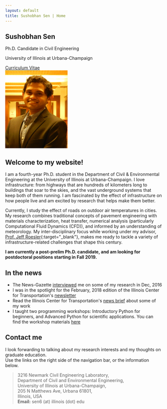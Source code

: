 ```yaml
---
layout: default
title: Sushobhan Sen | Home
---
```


<div class="container">
	<div class="row">
		<div class="col-md-4 banner-custom offset-md-2">
			<h2 class="banner-title">Sushobhan Sen</h2>
			<p>Ph.D. Candidate in Civil Engineering</p>
			<p>University of Illinois at Urbana-Champaign</p>
			<a href="https://github.com/sushobhansen/CV/blob/master/sushobhan-sen-cv.pdf" target="_blank" class="banner-button"><i class="fa fa-cloud-download fa-lg" aria-hidden="true"></i> Curriculum Vitae</a>
		</div><!--col-md-4-->
		<div class="col-md-4 offset-md-2">
			<img src="/images/sen-pro-pic.jpg" alt="sen-pro-pic" height="250px" width="200px" class="img-responsive">
		</div><!--col-md-4-->
	</div><!--row-->
</div><!--container-->

## Welcome to my website!
I am a fourth-year Ph.D. student in the Department of Civil & Environmental Engineering at the University of Illinois at Urbana-Champaign. I love infrastructure: from highways that are hundreds of kilometers long to buildings that soar to the skies, and the vast underground systems that keep both of them running. I am fascinated by the effect of infrastructure on how people live and am excited by research that helps make them better.

<!---A nice picture but it clutters the homepage
<figure style="text-align:center;">
	<img src="/images/boston-street.jpg" width="50%" height="auto" alt="boston-street">
	<figcaption>A view of a street in the heart of Boston, MA</figcaption>
</figure>--->

Currently, I study the effect of roads on outdoor air temperatures in cities. My research combines traditional concepts of pavement engineering with materials characterization, heat transfer, numerical analysis (particularly Computational Fluid Dynamics (CFD)), and informed by an understanding of meteorology. My inter-disciplinary focus while working under my advisor, [Prof. Jeff Roesler](https://cee.illinois.edu/directory/profile/jroesler){:target="_blank"}, makes me ready to tackle a variety of infrastructure-related challenges that shape this century. 

**I am currently a post-prelim Ph.D. candidate, and am looking for postdoctoral positions starting in Fall 2019.**

## <i class="fa fa-newspaper-o"></i> In the news 
- The News-Gazette [interviewed](http://www.news-gazette.com/video/2016-12-23/wired-sushobhan-sen.html) me on some of my research in Dec, 2016
- I was in the spotlight for the February, 2018 edition of the Illinois Center for Transportation's [newsletter](http://ict.illinois.edu/2018/01/26/ict-student-spotlight-sushobhan-sen/) 
- Read the Illinois Center for Transportation's [news brief](http://ict.illinois.edu/2018/04/19/urban-heat-islands-studied-within-a-pavement-lca-framework/) about some of my work
- I taught two programming workshops: Introductory Python for beginners, and Advanced Python for scientific applications. You can find the workshop materials [here](https://github.com/sushobhansen/aci-python-workshop)

## <i class="fa fa-id-card-o"></i> Contact me
I look forwarding to talking about my research interests and my thoughts on graduate education. <br>Use the links on the right side of the navigation bar, or the information below.

<blockquote>
	3216 Newmark Civil Engineering Laboratory, <br> 
	Department of Civil and Environmental Engineering, <br> 
	University of Illinois at Urbana-Champaign, <br>
	205 N Matthews Ave, Urbana 61801, <br> 
	Illinois, USA <br>
	<b>Email:</b> sen6 (at) illinois (dot) edu
</blockquote>
